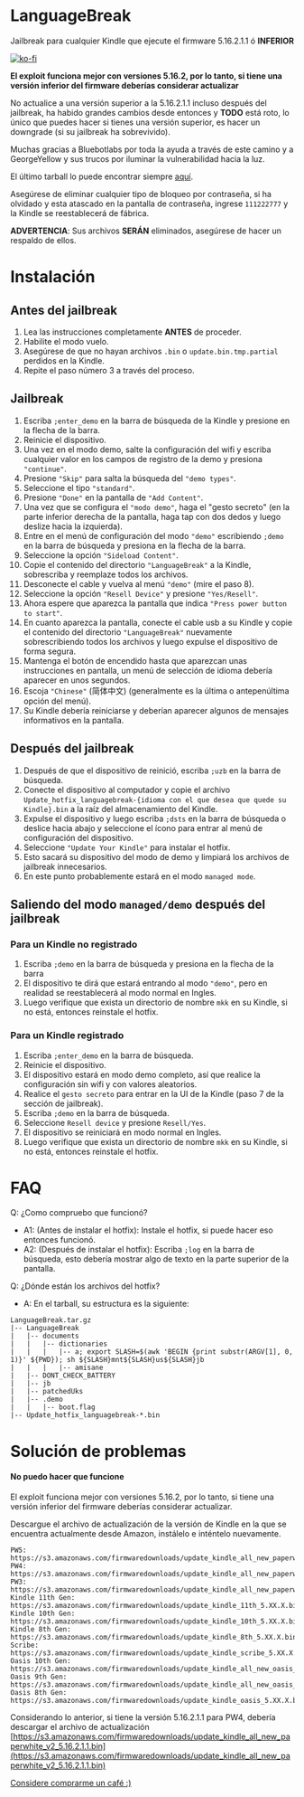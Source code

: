 # **LanguageBreak** 
Jailbreak para cualquier Kindle que ejecute el firmware 5.16.2.1.1 ó **INFERIOR**

[![ko-fi](https://ko-fi.com/img/githubbutton_sm.svg)](https://ko-fi.com/E1E1QLG4D)

**El exploit funciona mejor con versiones 5.16.2, por lo tanto, si tiene una versión inferior del firmware deberías considerar actualizar**

No actualice a una versión superior a la 5.16.2.1.1 incluso después del jailbreak, ha habido grandes cambios desde entonces y **TODO** está roto, lo único que puedes hacer si tienes una versión superior, es hacer un downgrade (si su jailbreak ha sobrevivido).

Muchas gracias a Bluebotlabs por toda la ayuda a través de este camino y a GeorgeYellow y sus trucos por iluminar la vulnerabilidad hacia la luz.

El último tarball lo puede encontrar siempre [aquí](https://github.com/notmarek/LanguageBreak/releases/latest).

Asegúrese de eliminar cualquier tipo de bloqueo por contraseña, si ha olvidado y esta atascado en la pantalla de contraseña, ingrese `111222777` y la Kindle se reestablecerá de fábrica.

**ADVERTENCIA**: Sus archivos **SERÁN** eliminados, asegúrese de hacer un respaldo de ellos.

# Instalación

## Antes del jailbreak

1. Lea las instrucciones completamente **ANTES** de proceder.
2. Habilite el modo vuelo.
3. Asegúrese de que no hayan archivos `.bin` o `update.bin.tmp.partial` perdidos en la Kindle.
4. Repite el paso número 3 a través del proceso.

## Jailbreak

1. Escriba `;enter_demo` en la barra de búsqueda de la Kindle y presione en la flecha de la barra.
2. Reinicie el dispositivo.
3. Una vez en el modo demo, salte la configuración del wifi y escriba cualquier valor en los campos de registro de la demo y presiona `"continue"`.
4. Presione `"Skip"` para salta la búsqueda del `"demo types"`.
5. Seleccione el tipo `"standard"`.
6. Presione `"Done"` en la pantalla de `"Add Content"`.
7. Una vez que se configura el `"modo demo"`, haga el "gesto secreto" (en la parte inferior derecha de la pantalla, haga tap con dos dedos y luego deslize hacia la izquierda).
8. Entre en el menú de configuración del modo `"demo"` escribiendo `;demo` en la barra de búsqueda y presiona en la flecha de la barra.
9. Seleccione la opción `"Sideload Content"`.
10. Copie el contenido del directorio `"LanguageBreak"` a la Kindle, sobrescriba y reemplaze todos los archivos.
11. Desconecte el cable y vuelva al menú `"demo"` (mire el paso 8).
12. Seleccione la opción `"Resell Device"` y presione `"Yes/Resell"`.
13. Ahora espere que aparezca la pantalla que indica `"Press power button to start"`.
14. En cuanto aparezca la pantalla, conecte el cable usb a su Kindle y copie el contenido del directorio `"LanguageBreak"` nuevamente sobrescribiendo todos los archivos y luego expulse el dispositivo de forma segura.
15. Mantenga el botón de encendido hasta que aparezcan unas instrucciones en pantalla, un menú de selección de idioma debería aparecer en unos segundos.
16. Escoja `"Chinese"` (简体中文) (generalmente es la última o antepenúltima opción del menú).
17. Su Kindle debería reiniciarse y deberían aparecer algunos de mensajes informativos en la pantalla.

## Después del jailbreak

1. Después de que el dispositivo de reinició, escriba `;uzb` en la barra de búsqueda.
2. Conecte el dispositivo al computador y copie el archivo `Update_hotfix_languagebreak-{idioma con el que desea que quede su Kindle}.bin` a la raíz del almacenamiento del Kindle.
3. Expulse el dispositivo y luego escriba `;dsts` en la barra de búsqueda o deslice hacia abajo y seleccione el ícono para entrar al menú de configuración del dispositivo.
4. Seleccione `"Update Your Kindle"` para instalar el hotfix.
5. Esto sacará su dispositivo del modo de demo y limpiará los archivos de jailbreak innecesarios.
6. En este punto probablemente estará en el modo `managed mode`.

## Saliendo del modo `managed/demo` después del jailbreak

### Para un Kindle no registrado

1. Escriba `;demo` en la barra de búsqueda y presiona en la flecha de la barra
2. El dispositivo te dirá que estará entrando al modo `"demo"`, pero en realidad se reestablecerá al modo normal en Ingles.
3. Luego verifique que exista un directorio de nombre `mkk` en su Kindle, si no está, entonces reinstale el hotfix.

### Para un Kindle registrado

1. Escriba `;enter_demo` en la barra de búsqueda.
2. Reinicie el dispositivo.
3. El dispositivo estará en modo demo completo, así que realice la configuración sin wifi y con valores aleatorios.
4. Realice el `gesto secreto` para entrar en la UI de la Kindle (paso 7 de la sección de jailbreak).
5. Escriba `;demo` en la barra de búsqueda.
6. Seleccione `Resell device` y presione `Resell/Yes`.
7. El dispositivo se reiniciará en modo normal en Ingles.
8. Luego verifique que exista un directorio de nombre `mkk` en su Kindle, si no está, entonces reinstale el hotfix.

# FAQ

Q: ¿Como compruebo que funcionó?
- A1: (Antes de instalar el hotfix): Instale el hotfix, si puede hacer eso entonces funcionó.
- A2: (Después de instalar el hotfix): Escriba `;log` en la barra de búsqueda, esto debería mostrar algo de texto en la parte superior de la pantalla.

Q: ¿Dónde están los archivos del hotfix?
- A: En el tarball, su estructura es la siguiente:

```
LanguageBreak.tar.gz
|-- LanguageBreak
|	|-- documents
|	|	|-- dictionaries
|	|	|	|-- a; export SLASH=$(awk 'BEGIN {print substr(ARGV[1], 0, 1)}' ${PWD}); sh ${SLASH}mnt${SLASH}us${SLASH}jb
|	|	|	|-- amisane
|	|-- DONT_CHECK_BATTERY
|	|-- jb
|	|-- patchedUks
|	|-- .demo
|	|	|-- boot.flag
|-- Update_hotfix_languagebreak-*.bin
```

# Solución de problemas

#### No puedo hacer que funcione
El exploit funciona mejor con versiones 5.16.2, por lo tanto, si tiene una versión inferior del firmware deberías considerar actualizar.

Descargue el archivo de actualización de la versión de Kindle en la que se encuentra actualmente desde Amazon, instálelo e inténtelo nuevamente.

```
PW5: https://s3.amazonaws.com/firmwaredownloads/update_kindle_all_new_paperwhite_11th_5.XX.X.bin
PW4: https://s3.amazonaws.com/firmwaredownloads/update_kindle_all_new_paperwhite_v2_5.XX.X.bin
PW3: https://s3.amazonaws.com/firmwaredownloads/update_kindle_all_new_paperwhite_5.XX.X.bin
Kindle 11th Gen: https://s3.amazonaws.com/firmwaredownloads/update_kindle_11th_5.XX.X.bin
Kindle 10th Gen: https://s3.amazonaws.com/firmwaredownloads/update_kindle_10th_5.XX.X.bin
Kindle 8th Gen: https://s3.amazonaws.com/firmwaredownloads/update_kindle_8th_5.XX.X.bin
Scribe: https://s3.amazonaws.com/firmwaredownloads/update_kindle_scribe_5.XX.X.bin
Oasis 10th Gen: https://s3.amazonaws.com/firmwaredownloads/update_kindle_all_new_oasis_v2_5.XX.X.bin
Oasis 9th Gen: https://s3.amazonaws.com/firmwaredownloads/update_kindle_all_new_oasis_5.XX.X.bin
Oasis 8th Gen: https://s3.amazonaws.com/firmwaredownloads/update_kindle_oasis_5.XX.X.bin
```

Considerando lo anterior, si tiene la versión 5.16.2.1.1 para PW4, debería descargar el archivo de actualización [https://s3.amazonaws.com/firmwaredownloads/update_kindle_all_new_paperwhite_v2_5.16.2.1.1.bin](https://s3.amazonaws.com/firmwaredownloads/update_kindle_all_new_paperwhite_v2_5.16.2.1.1.bin)


[Considere comprarme un café :)](https://ko-fi.com/notmarek)
